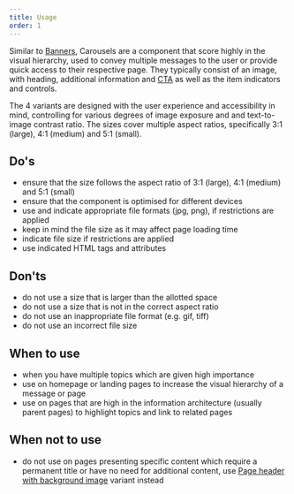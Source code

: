 ```yaml
---
title: Usage
order: 1
---
```

Similar to [Banners](https://ec.europa.eu/component-library/eu/components/banner/code/), Carousels are a component that score highly in the visual hierarchy, used to convey multiple messages to the user or provide quick access to their respective page. They typically consist of an image, with heading, additional information and [CTA](https://ec.europa.eu/component-library/eu/components/button/code/) as well as the item indicators and controls.

The 4 variants are designed with the user experience and accessibility in mind, controlling for various degrees of image exposure and and text-to-image contrast ratio. The sizes cover multiple aspect ratios, specifically 3:1 (large), 4:1 (medium) and 5:1 (small).

## Do's

- ensure that the size follows the aspect ratio of 3:1 (large), 4:1 (medium) and 5:1 (small)
- ensure that the component is optimised for different devices
- use and indicate appropriate file formats (jpg, png), if restrictions are applied
- keep in mind the file size as it may affect page loading time
- indicate file size if restrictions are applied
- use indicated HTML tags and attributes

## Don'ts

- do not use a size that is larger than the allotted space
- do not use a size that is not in the correct aspect ratio
- do not use an inappropriate file format (e.g. gif, tiff)
- do not use an incorrect file size

## When to use

- when you have multiple topics which are given high importance
- use on homepage or landing pages to increase the visual hierarchy of a message or page
- use on pages that are high in the information architecture (usually parent pages) to highlight topics and link to related pages

## When not to use

- do not use on pages presenting specific content which require a permanent title or have no need for additional content, use [Page header with background image](https://ec.europa.eu/component-library/eu/components/site-wide/page-header/code/) variant instead
